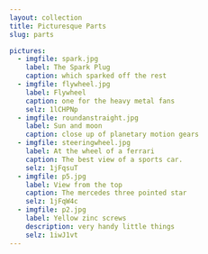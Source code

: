 ```yaml
---
layout: collection
title: Picturesque Parts
slug: parts

pictures:
  - imgfile: spark.jpg
    label: The Spark Plug
    caption: which sparked off the rest
  - imgfile: flywheel.jpg
    label: Flywheel
    caption: one for the heavy metal fans
    selz: 1lCHPNp
  - imgfile: roundanstraight.jpg
    label: Sun and moon
    caption: close up of planetary motion gears
  - imgfile: steeringwheel.jpg
    label: At the wheel of a ferrari
    caption: The best view of a sports car.
    selz: 1jFqsuT
  - imgfile: p5.jpg
    label: View from the top
    caption: The mercedes three pointed star
    selz: 1jFqW4c
  - imgfile: p2.jpg
    label: Yellow zinc screws
    description: very handy little things
    selz: 1iwJ1vt
---
```



